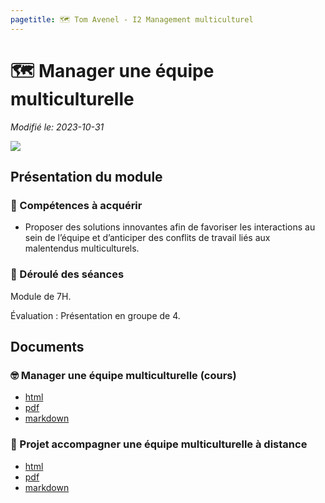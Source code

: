 ```yaml
---
pagetitle: 🗺️ Tom Avenel - I2 Management multiculturel
---
```


# 🗺️ Manager une équipe multiculturelle

_Modifié le: 2023-10-31_

![](/resources/images/cover/management.jpg)

## Présentation du module

### 🎯 Compétences à acquérir

- Proposer des solutions innovantes afin de favoriser les interactions au sein de l’équipe et d’anticiper des conflits de 
travail liés aux malentendus multiculturels.

### 📅 Déroulé des séances

Module de 7H.

Évaluation : Présentation en groupe de 4.

## Documents

### 🤓 Manager une équipe multiculturelle (cours)

- [html](/cours/management/multiculturel/management-multiculturel-cours.html)
- [pdf](/cours/management/multiculturel/management-multiculturel-cours.pdf)
- [markdown](/cours/management/multiculturel/management-multiculturel-cours.md)

### 📌 Projet accompagner une équipe multiculturelle à distance

- [html](/cours/management/multiculturel/projet.html)
- [pdf](/cours/management/multiculturel/projet.pdf)
- [markdown](/cours/management/multiculturel/projet.md)

